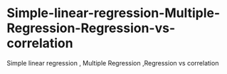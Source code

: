 # Simple-linear-regression-Multiple-Regression-Regression-vs-correlation
Simple linear regression , Multiple Regression ,Regression vs correlation
